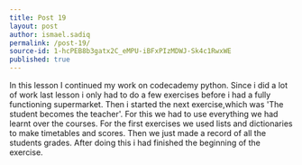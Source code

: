 ```yaml
---
title: Post 19
layout: post
author: ismael.sadiq
permalink: /post-19/
source-id: 1-hcPEB8b3gatx2C_eMPU-iBFxPIzMDWJ-Sk4c1RwxWE
published: true
---
```

 In this lesson I continued my work on     codecademy python. Since i did a lot of work last lesson i only had to do a few exercises before i had a fully functioning supermarket. Then i started the next exercise,which was 'The student becomes the teacher'. For this we had to use everything we had learnt over the courses. For the first exercises we used lists and dictionaries to make timetables and scores. Then we just made a record of all the students grades. After doing this i had finished the beginning of the exercise.

